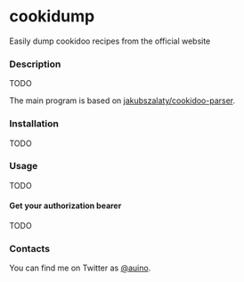 # cookidump

Easily dump cookidoo recipes from the official website

### Description ###

TODO

The main program is based on [jakubszalaty/cookidoo-parser](https://github.com/jakubszalaty/cookidoo-parser).

### Installation ###

TODO

### Usage ###

TODO

#### Get your authorization bearer ####

TODO

### Contacts ###

You can find me on Twitter as [@auino](https://twitter.com/auino).
